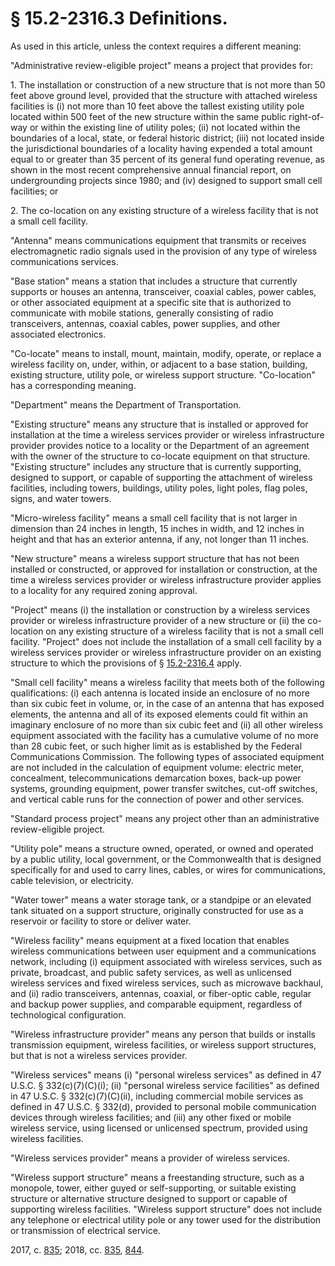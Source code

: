 # § 15.2-2316.3 Definitions.

<p>As used in this article, unless the context requires a different meaning:</p><p>"Administrative review-eligible project" means a project that provides for:</p><p>1. The installation or construction of a new structure that is not more than 50 feet above ground level, provided that the structure with attached wireless facilities is (i) not more than 10 feet above the tallest existing utility pole located within 500 feet of the new structure within the same public right-of-way or within the existing line of utility poles; (ii) not located within the boundaries of a local, state, or federal historic district; (iii) not located inside the jurisdictional boundaries of a locality having expended a total amount equal to or greater than 35 percent of its general fund operating revenue, as shown in the most recent comprehensive annual financial report, on undergrounding projects since 1980; and (iv) designed to support small cell facilities; or</p><p>2. The co-location on any existing structure of a wireless facility that is not a small cell facility.</p><p>"Antenna" means communications equipment that transmits or receives electromagnetic radio signals used in the provision of any type of wireless communications services.</p><p>"Base station" means a station that includes a structure that currently supports or houses an antenna, transceiver, coaxial cables, power cables, or other associated equipment at a specific site that is authorized to communicate with mobile stations, generally consisting of radio transceivers, antennas, coaxial cables, power supplies, and other associated electronics.</p><p>"Co-locate" means to install, mount, maintain, modify, operate, or replace a wireless facility on, under, within, or adjacent to a base station, building, existing structure, utility pole, or wireless support structure. "Co-location" has a corresponding meaning.</p><p>"Department" means the Department of Transportation.</p><p>"Existing structure" means any structure that is installed or approved for installation at the time a wireless services provider or wireless infrastructure provider provides notice to a locality or the Department of an agreement with the owner of the structure to co-locate equipment on that structure. "Existing structure" includes any structure that is currently supporting, designed to support, or capable of supporting the attachment of wireless facilities, including towers, buildings, utility poles, light poles, flag poles, signs, and water towers.</p><p>"Micro-wireless facility" means a small cell facility that is not larger in dimension than 24 inches in length, 15 inches in width, and 12 inches in height and that has an exterior antenna, if any, not longer than 11 inches.</p><p>"New structure" means a wireless support structure that has not been installed or constructed, or approved for installation or construction, at the time a wireless services provider or wireless infrastructure provider applies to a locality for any required zoning approval.</p><p>"Project" means (i) the installation or construction by a wireless services provider or wireless infrastructure provider of a new structure or (ii) the co-location on any existing structure of a wireless facility that is not a small cell facility. "Project" does not include the installation of a small cell facility by a wireless services provider or wireless infrastructure provider on an existing structure to which the provisions of § <a href='/vacode/15.2-2316.4/'>15.2-2316.4</a> apply.</p><p>"Small cell facility" means a wireless facility that meets both of the following qualifications: (i) each antenna is located inside an enclosure of no more than six cubic feet in volume, or, in the case of an antenna that has exposed elements, the antenna and all of its exposed elements could fit within an imaginary enclosure of no more than six cubic feet and (ii) all other wireless equipment associated with the facility has a cumulative volume of no more than 28 cubic feet, or such higher limit as is established by the Federal Communications Commission. The following types of associated equipment are not included in the calculation of equipment volume: electric meter, concealment, telecommunications demarcation boxes, back-up power systems, grounding equipment, power transfer switches, cut-off switches, and vertical cable runs for the connection of power and other services.</p><p>"Standard process project" means any project other than an administrative review-eligible project.</p><p>"Utility pole" means a structure owned, operated, or owned and operated by a public utility, local government, or the Commonwealth that is designed specifically for and used to carry lines, cables, or wires for communications, cable television, or electricity.</p><p>"Water tower" means a water storage tank, or a standpipe or an elevated tank situated on a support structure, originally constructed for use as a reservoir or facility to store or deliver water.</p><p>"Wireless facility" means equipment at a fixed location that enables wireless communications between user equipment and a communications network, including (i) equipment associated with wireless services, such as private, broadcast, and public safety services, as well as unlicensed wireless services and fixed wireless services, such as microwave backhaul, and (ii) radio transceivers, antennas, coaxial, or fiber-optic cable, regular and backup power supplies, and comparable equipment, regardless of technological configuration.</p><p>"Wireless infrastructure provider" means any person that builds or installs transmission equipment, wireless facilities, or wireless support structures, but that is not a wireless services provider.</p><p>"Wireless services" means (i) "personal wireless services" as defined in 47 U.S.C. § 332(c)(7)(C)(i); (ii) "personal wireless service facilities" as defined in 47 U.S.C. § 332(c)(7)(C)(ii), including commercial mobile services as defined in 47 U.S.C. § 332(d), provided to personal mobile communication devices through wireless facilities; and (iii) any other fixed or mobile wireless service, using licensed or unlicensed spectrum, provided using wireless facilities.</p><p>"Wireless services provider" means a provider of wireless services.</p><p>"Wireless support structure" means a freestanding structure, such as a monopole, tower, either guyed or self-supporting, or suitable existing structure or alternative structure designed to support or capable of supporting wireless facilities. "Wireless support structure" does not include any telephone or electrical utility pole or any tower used for the distribution or transmission of electrical service.</p><p>2017, c. <a href='http://lis.virginia.gov/cgi-bin/legp604.exe?171+ful+CHAP0835'>835</a>; 2018, cc. <a href='http://lis.virginia.gov/cgi-bin/legp604.exe?181+ful+CHAP0835'>835</a>, <a href='http://lis.virginia.gov/cgi-bin/legp604.exe?181+ful+CHAP0844'>844</a>.</p>